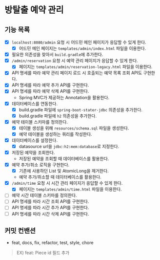 # 방탈출 예약 관리

## 기능 목록
- [x] `localhost:8080/admin` 요청 시 어드민 메인 페이지가 응답할 수 있게 한다.
  - [x] 어드민 메인 페이지는 `templates/admin/index.html` 파일을 이용한다.
- [x] 필요한 의존성을 찾아서 `build.gradle`에 추가한다.
- [x] `/admin/reservation` 요청 시 예약 관리 페이지가 응답할 수 있게 한다.
  - [x] 페이지는 `templates/admin/reservation-legacy.html` 파일을 이용한다.
- [x] API 명세를 따라 예약 관리 페이지 로드 시 호출되는 예약 목록 조회 API도 구현한다.
- [x] API 명세를 따라 예약 추가 API를 구현한다.
- [x] API 명세를 따라 예약 삭제 API를 구현한다.
  - Spring MVC가 제공하는 Annotation을 활용한다.
- [x] 데이터베이스를 연동한다.
  - [x] build.gradle 파일에 `spring-boot-stater-jdbc` 의존성을 추가한다.
  - [x] build.gradle 파일에 `h2` 의존성을 추가한다.
- [x] 예약 테이블 스키마를 정의한다.
  - [x] 테이블 생성을 위해 `resources/schema.sql` 파일을 생성한다.
  - [x] 예약 테이블을 생성하는 쿼리를 작성한다.
- [x] 데이터베이스를 설정한다.
  - [x] datasource url을 `jdbc:h2:mem:database`로 지정한다.
- [x] 저장된 예약을 조회한다.
  - 저장된 예약을 조회할 때 데이터베이스를 활용한다.
- [x] 예약 추가/취소 로직을 구현한다.
  - [x] 기존에 사용하던 List 및 AtomicLong을 제거한다.
  - 예약 추가/취소할 때 데이터베이스를 활용한다.
- [x] `/admin/time` 요청 시 시간 관리 페이지가 응답할 수 있게 한다.
  - [x] 페이지는 `templates/admin/time.html` 파일을 이용한다.
- [ ] 예약 시간 테이블 스키마를 정의한다.
- [ ] API 명세를 따라 시간 조회 API를 구현한다.
- [ ] API 명세를 따라 시간 추가 API를 구현한다.
- [ ] API 명세를 따라 시간 삭제 API를 구현한다.

## 커밋 컨밴션
- feat, docs, fix, refactor, test, style, chore
> EX) feat: Piece id 필드 추가
